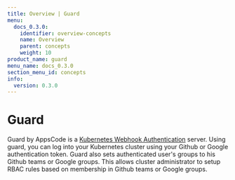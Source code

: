 ```yaml
---
title: Overview | Guard
menu:
  docs_0.3.0:
    identifier: overview-concepts
    name: Overview
    parent: concepts
    weight: 10
product_name: guard
menu_name: docs_0.3.0
section_menu_id: concepts
info:
  version: 0.3.0
---
```


# Guard

 Guard by AppsCode is a [Kubernetes Webhook Authentication](https://kubernetes.io/docs/admin/authentication/#webhook-token-authentication) server. Using guard, you can log into your Kubernetes cluster using your Github or Google authentication token. Guard also sets authenticated user's groups to his Github teams or Google groups. This allows cluster administrator to setup RBAC rules based on membership in Github teams or Google groups.

